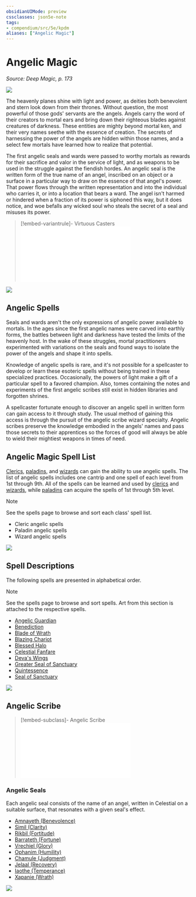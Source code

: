```yaml
---
obsidianUIMode: preview
cssclasses: json5e-note
tags:
- compendium/src/5e/kpdm
aliases: ["Angelic Magic"]
---
```

# Angelic Magic
*Source: Deep Magic, p. 173* 

![](https://raw.githubusercontent.com/TheGiddyLimit/homebrew/master/_img/KPDM/full/001-0492.webp#center)

The heavenly planes shine with light and power, as deities both benevolent and stern look down from their thrones. Without question, the most powerful of those gods' servants are the angels. Angels carry the word of their creators to mortal ears and bring down their righteous blades against creatures of darkness. These entities are mighty beyond mortal ken, and their very names seethe with the essence of creation. The secrets of harnessing the power of the angels are hidden within those names, and a select few mortals have learned how to realize that potential.

The first angelic seals and wards were passed to worthy mortals as rewards for their sacrifice and valor in the service of light, and as weapons to be used in the struggle against the fiendish hordes. An angelic seal is the written form of the true name of an angel, inscribed on an object or a surface in a particular way to draw on the essence of that angel's power. That power flows through the written representation and into the individual who carries it, or into a location that bears a ward. The angel isn't harmed or hindered when a fraction of its power is siphoned this way, but it does notice, and woe befalls any wicked soul who steals the secret of a seal and misuses its power.

> [!embed-variantrule]- Virtuous Casters
> ![Virtuous Casters](/compendium/rules/variant-rules/virtuous-casters-kpdm.md)

![](https://raw.githubusercontent.com/TheGiddyLimit/homebrew/master/_img/KPDM/0040.webp#center)

## Angelic Spells

Seals and wards aren't the only expressions of angelic power available to mortals. In the ages since the first angelic names were carved into earthly forms, the battles between light and darkness have tested the limits of the heavenly host. In the wake of these struggles, mortal practitioners experimented with variations on the seals and found ways to isolate the power of the angels and shape it into spells.

Knowledge of angelic spells is rare, and it's not possible for a spellcaster to develop or learn these esoteric spells without being trained in these specialized practices. Occasionally, the powers of light make a gift of a particular spell to a favored champion. Also, tomes containing the notes and experiments of the first angelic scribes still exist in hidden libraries and forgotten shrines.

A spellcaster fortunate enough to discover an angelic spell in written form can gain access to it through study. The usual method of gaining this access is through the pursuit of the angelic scribe wizard specialty. Angelic scribes preserve the knowledge embodied in the angels' names and pass those secrets to their apprentices so the forces of good will always be able to wield their mightiest weapons in times of need.

## Angelic Magic Spell List

[Clerics](compendium/classes/cleric.md), [paladins](compendium/classes/paladin.md), and [wizards](compendium/classes/wizard.md) can gain the ability to use angelic spells. The list of angelic spells includes one cantrip and one spell of each level from 1st through 9th. All of the spells can be learned and used by [clerics](compendium/classes/cleric.md) and [wizards](compendium/classes/wizard.md), while [paladins](compendium/classes/paladin.md) can acquire the spells of 1st through 5th level.

> [!note]
> See the spells page to browse and sort each class' spell list.

- Cleric angelic spells  
- Paladin angelic spells  
- Wizard angelic spells  

![](https://raw.githubusercontent.com/TheGiddyLimit/homebrew/master/_img/KPDM/0041.webp#center)

## Spell Descriptions

The following spells are presented in alphabetical order.

> [!note]
> See the spells page to browse and sort spells. Art from this section is attached to the respective spells.

- [Angelic Guardian](compendium/spells/angelic-guardian-kpdm.md)  
- [Benediction](compendium/spells/benediction-kpdm.md)  
- [Blade of Wrath](compendium/spells/blade-of-wrath-kpdm.md)  
- [Blazing Chariot](compendium/spells/blazing-chariot-kpdm.md)  
- [Blessed Halo](compendium/spells/blessed-halo-kpdm.md)  
- [Celestial Fanfare](compendium/spells/celestial-fanfare-kpdm.md)  
- [Deva's Wings](compendium/spells/devas-wings-kpdm.md)  
- [Greater Seal of Sanctuary](compendium/spells/greater-seal-of-sanctuary-kpdm.md)  
- [Quintessence](compendium/spells/quintessence-kpdm.md)  
- [Seal of Sanctuary](compendium/spells/seal-of-sanctuary-kpdm.md)  

![](https://raw.githubusercontent.com/TheGiddyLimit/homebrew/master/_img/KPDM/0042.webp#center)

## Angelic Scribe

> [!embed-subclass]- Angelic Scribe
> ![Angelic Scribe](compendium/classes/wizard-angelic-scribe-kpdm.md)

### Angelic Seals

Each angelic seal consists of the name of an angel, written in Celestial on a suitable surface, that resonates with a given seal's effect.

- [Amnayeth (Benevolence)](compendium/optional-features/amnayeth-benevolence-kpdm.md)  
- [Simil (Clarity)](compendium/optional-features/simil-clarity-kpdm.md)  
- [Rikbil (Fortitude)](compendium/optional-features/rikbil-fortitude-kpdm.md)  
- [Barrateth (Fortune)](compendium/optional-features/barrateth-fortune-kpdm.md)  
- [Vrechiel (Glory)](compendium/optional-features/vrechiel-glory-kpdm.md)  
- [Ophanim (Humility)](compendium/optional-features/ophanim-humility-kpdm.md)  
- [Chamule (Judgment)](compendium/optional-features/chamule-judgment-kpdm.md)  
- [Jelaal (Recovery)](compendium/optional-features/jelaal-recovery-kpdm.md)  
- [Iaothe (Temperance)](compendium/optional-features/iaothe-temperance-kpdm.md)  
- [Xapanie (Wrath)](compendium/optional-features/xapanie-wrath-kpdm.md)  

![](https://raw.githubusercontent.com/TheGiddyLimit/homebrew/master/_img/KPDM/0043.webp#center)